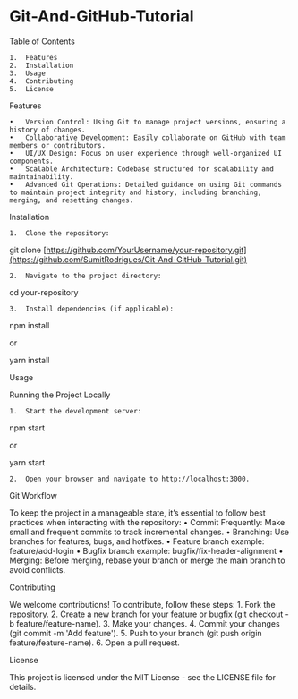 # Git-And-GitHub-Tutorial

Table of Contents

	1.	Features
	2.	Installation
	3.	Usage
	4.	Contributing
	5.	License

Features

	•	Version Control: Using Git to manage project versions, ensuring a history of changes.
	•	Collaborative Development: Easily collaborate on GitHub with team members or contributors.
	•	UI/UX Design: Focus on user experience through well-organized UI components.
	•	Scalable Architecture: Codebase structured for scalability and maintainability.
	•	Advanced Git Operations: Detailed guidance on using Git commands to maintain project integrity and history, including branching, merging, and resetting changes.

Installation

	1.	Clone the repository:

git clone [https://github.com/YourUsername/your-repository.git](https://github.com/SumitRodrigues/Git-And-GitHub-Tutorial.git)


	2.	Navigate to the project directory:

cd your-repository


	3.	Install dependencies (if applicable):

npm install

or

yarn install

Usage

Running the Project Locally

	1.	Start the development server:

npm start

or

yarn start


	2.	Open your browser and navigate to http://localhost:3000.

Git Workflow

To keep the project in a manageable state, it’s essential to follow best practices when interacting with the repository:
	•	Commit Frequently: Make small and frequent commits to track incremental changes.
	•	Branching: Use branches for features, bugs, and hotfixes.
	•	Feature branch example: feature/add-login
	•	Bugfix branch example: bugfix/fix-header-alignment
	•	Merging: Before merging, rebase your branch or merge the main branch to avoid conflicts.

Contributing

We welcome contributions! To contribute, follow these steps:
	1.	Fork the repository.
	2.	Create a new branch for your feature or bugfix (git checkout -b feature/feature-name).
	3.	Make your changes.
	4.	Commit your changes (git commit -m 'Add feature').
	5.	Push to your branch (git push origin feature/feature-name).
	6.	Open a pull request.

License

This project is licensed under the MIT License - see the LICENSE file for details.

